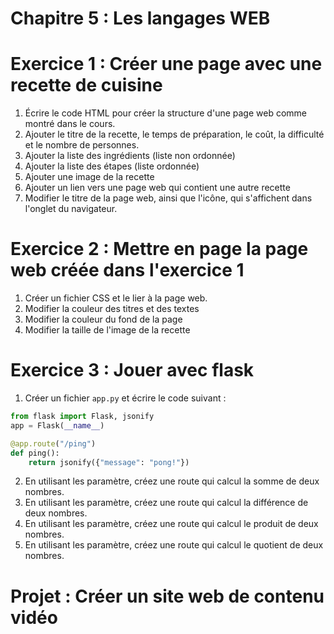 # Chapitre 5 : Les langages WEB

# Exercice 1 : Créer une page avec une recette de cuisine
1) Écrire le code HTML pour créer la structure d'une page web comme montré dans le cours.
2) Ajouter le titre de la recette, le temps de préparation, le coût, la difficulté et le nombre de personnes.
3) Ajouter la liste des ingrédients (liste non ordonnée)
4) Ajouter la liste des étapes (liste ordonnée)
5) Ajouter une image de la recette
6) Ajouter un lien vers une page web qui contient une autre recette
7) Modifier le titre de la page web, ainsi que l'icône, qui s'affichent dans l'onglet du navigateur.

# Exercice 2 : Mettre en page la page web créée dans l'exercice 1
1) Créer un fichier CSS et le lier à la page web.
2) Modifier la couleur des titres et des textes
3) Modifier la couleur du fond de la page
4) Modifier la taille de l'image de la recette

# Exercice 3 : Jouer avec flask
1) Créer un fichier `app.py` et écrire le code suivant :
```python
from flask import Flask, jsonify
app = Flask(__name__)

@app.route("/ping")
def ping():
    return jsonify({"message": "pong!"})
```
2) En utilisant les paramètre, créez une route qui calcul la somme de deux nombres.
3) En utilisant les paramètre, créez une route qui calcul la différence de deux nombres.
4) En utilisant les paramètre, créez une route qui calcul le produit de deux nombres.
5) En utilisant les paramètre, créez une route qui calcul le quotient de deux nombres.

# Projet : Créer un site web de contenu vidéo
